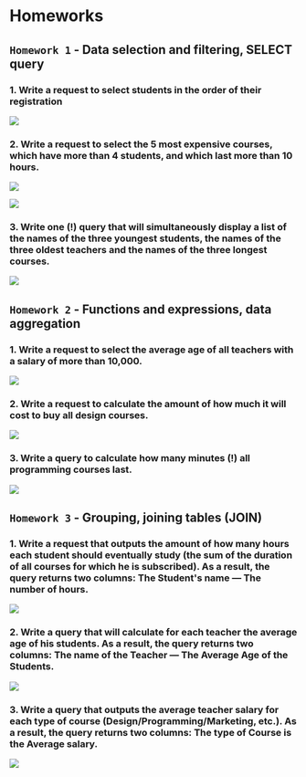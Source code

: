 # Homeworks

## `Homework 1` - Data selection and filtering, SELECT query
### 1. Write a request to select students in the order of their registration
![](images/22.png)

### 2. Write a request to select the 5 most expensive courses, which have more than 4 students, and which last more than 10 hours.
![](images/23.png)

![](images/23a.png)

### 3. Write one (!) query that will simultaneously display a list of the names of the three youngest students, the names of the three oldest teachers and the names of the three longest courses.
![](images/24.png)

## `Homework 2` - Functions and expressions, data aggregation
### 1. Write a request to select the average age of all teachers with a salary of more than 10,000.
![](images/25.png)

### 2. Write a request to calculate the amount of how much it will cost to buy all design courses.
![](images/26.png)

### 3. Write a query to calculate how many minutes (!) all programming courses last.
![](images/27.png)

## `Homework 3` - Grouping, joining tables (JOIN)
### 1. Write a request that outputs the amount of how many hours each student should eventually study (the sum of the duration of all courses for which he is subscribed). As a result, the query returns two columns: The Student's name — The number of hours.
![](images/28.png)

### 2. Write a query that will calculate for each teacher the average age of his students. As a result, the query returns two columns: The name of the Teacher — The Average Age of the Students.
![](images/29.png)

### 3. Write a query that outputs the average teacher salary for each type of course (Design/Programming/Marketing, etc.). As a result, the query returns two columns: The type of Course is the Average salary.
![](images/30.png)
